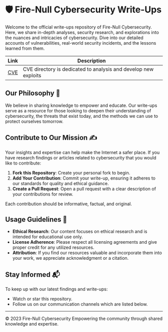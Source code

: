 # 🛡️ Fire-Null Cybersecurity Write-Ups

Welcome to the official write-ups repository of Fire-Null Cybersecurity. Here, we share in-depth analyses, security research, and explorations into the nuances and intricacies of cybersecurity. Dive into our detailed accounts of vulnerabilities, real-world security incidents, and the lessons learned from them.


| Link | Description |
|---|---|
| [CVE](https://github.com/Fire-Null/Write-Ups/tree/main/CVE) | CVE directory is dedicated to analysis and develop new exploits |

## Our Philosophy 🌟

We believe in sharing knowledge to empower and educate. Our write-ups serve as a resource for those looking to deepen their understanding of cybersecurity, the threats that exist today, and the methods we can use to protect ourselves tomorrow.

## Contribute to Our Mission ✍️

Your insights and expertise can help make the Internet a safer place. If you have research findings or articles related to cybersecurity that you would like to contribute:

1. **Fork this Repository**: Create your personal fork to begin.
2. **Add Your Contribution**: Commit your write-up, ensuring it adheres to our standards for quality and ethical guidance.
3. **Create a Pull Request**: Open a pull request with a clear description of your contributions for review.

Each contribution should be informative, factual, and original.

## Usage Guidelines 📝

- **Ethical Research**: Our content focuses on ethical research and is intended for educational use only.
- **License Adherence**: Please respect all licensing agreements and give proper credit for any utilized resources.
- **Attribution**: If you find our resources valuable and incorporate them into your work, we appreciate acknowledgment or a citation.

## Stay Informed 📬

To keep up with our latest findings and write-ups:

- Watch or star this repository.
- Follow us on our communication channels which are listed below.

---

© 2023 Fire-Null Cybersecurity Empowering the community through shared knowledge and expertise.
